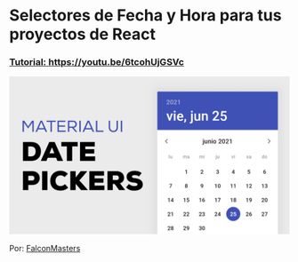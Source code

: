 # Selectores de Fecha y Hora para tus proyectos de React
### [Tutorial: https://youtu.be/6tcohUjGSVc ](https://youtu.be/6tcohUjGSVc )

![Selectores de Fecha y Hora para tus proyectos de React](https://raw.githubusercontent.com/falconmasters/material-ui-date-pickers/master/img/thumb.png)

Por: [FalconMasters](http://www.falconmasters.com)